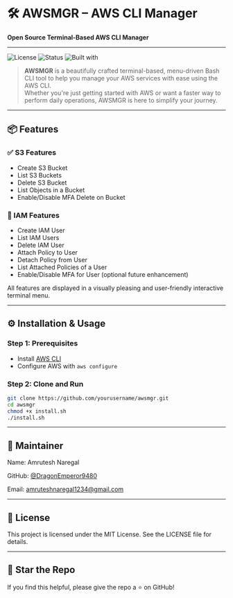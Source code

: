 # 🛠️ AWSMGR – AWS CLI Manager

**Open Source Terminal-Based AWS CLI Manager**

---

![License](https://img.shields.io/badge/license-MIT-green.svg)
![Status](https://img.shields.io/badge/status-Active-blue)
![Built with](https://img.shields.io/badge/bash-100%25-yellow)

> **AWSMGR** is a beautifully crafted terminal-based, menu-driven Bash CLI tool to help you manage your AWS services with ease using the AWS CLI.  
> Whether you're just getting started with AWS or want a faster way to perform daily operations, AWSMGR is here to simplify your journey.

---

## 📦 Features

### ✅ S3 Features
- Create S3 Bucket
- List S3 Buckets
- Delete S3 Bucket
- List Objects in a Bucket
- Enable/Disable MFA Delete on Bucket

### 🔐 IAM Features
- Create IAM User
- List IAM Users
- Delete IAM User
- Attach Policy to User
- Detach Policy from User
- List Attached Policies of a User
- Enable/Disable MFA for User (optional future enhancement)

All features are displayed in a visually pleasing and user-friendly interactive terminal menu.

---

## ⚙️ Installation & Usage

### Step 1: Prerequisites
- Install [AWS CLI](https://docs.aws.amazon.com/cli/latest/userguide/install-cliv2.html)
- Configure AWS with `aws configure`

### Step 2: Clone and Run

```bash
git clone https://github.com/yourusername/awsmgr.git
cd awsmgr
chmod +x install.sh
./install.sh
```

---

## 🙋 Maintainer

Name: Amrutesh Naregal

GitHub: [@DragonEmperor9480](https://github.com/DragonEmperor9480)

Email: amruteshnaregal1234@gmail.com

---

## 📜 License

This project is licensed under the MIT License. See the LICENSE file for details.

---

## 🌟 Star the Repo

If you find this helpful, please give the repo a ⭐ on GitHub!
